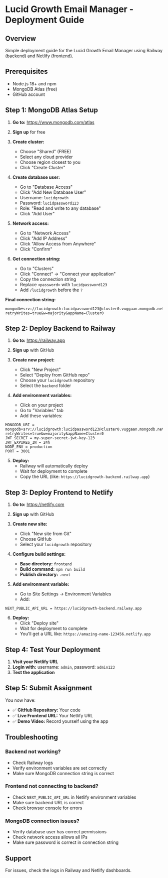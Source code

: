 # Lucid Growth Email Manager - Deployment Guide

## Overview

Simple deployment guide for the Lucid Growth Email Manager using Railway (backend) and Netlify (frontend).

## Prerequisites

- Node.js 18+ and npm
- MongoDB Atlas (free)
- GitHub account

## Step 1: MongoDB Atlas Setup

1. **Go to:** https://www.mongodb.com/atlas
2. **Sign up** for free
3. **Create cluster:**
   - Choose "Shared" (FREE)
   - Select any cloud provider
   - Choose region closest to you
   - Click "Create Cluster"

4. **Create database user:**
   - Go to "Database Access"
   - Click "Add New Database User"
   - Username: `lucidgrowth`
   - Password: `lucidpassword123`
   - Role: "Read and write to any database"
   - Click "Add User"

5. **Network access:**
   - Go to "Network Access"
   - Click "Add IP Address"
   - Click "Allow Access from Anywhere"
   - Click "Confirm"

6. **Get connection string:**
   - Go to "Clusters"
   - Click "Connect" → "Connect your application"
   - Copy the connection string
   - Replace `<password>` with `lucidpassword123`
   - Add `/lucidgrowth` before the `?`

**Final connection string:**
```
mongodb+srv://lucidgrowth:lucidpassword123@cluster0.vuggaan.mongodb.net/lucidgrowth?retryWrites=true&w=majority&appName=Cluster0
```

## Step 2: Deploy Backend to Railway

1. **Go to:** https://railway.app
2. **Sign up** with GitHub
3. **Create new project:**
   - Click "New Project"
   - Select "Deploy from GitHub repo"
   - Choose your `lucidgrowth` repository
   - Select the `backend` folder

4. **Add environment variables:**
   - Click on your project
   - Go to "Variables" tab
   - Add these variables:

```
MONGODB_URI = mongodb+srv://lucidgrowth:lucidpassword123@cluster0.vuggaan.mongodb.net/lucidgrowth?retryWrites=true&w=majority&appName=Cluster0
JWT_SECRET = my-super-secret-jwt-key-123
JWT_EXPIRES_IN = 24h
NODE_ENV = production
PORT = 3001
```

5. **Deploy:**
   - Railway will automatically deploy
   - Wait for deployment to complete
   - Copy the URL (like: `https://lucidgrowth-backend.railway.app`)

## Step 3: Deploy Frontend to Netlify

1. **Go to:** https://netlify.com
2. **Sign up** with GitHub
3. **Create new site:**
   - Click "New site from Git"
   - Choose GitHub
   - Select your `lucidgrowth` repository

4. **Configure build settings:**
   - **Base directory:** `frontend`
   - **Build command:** `npm run build`
   - **Publish directory:** `.next`

5. **Add environment variable:**
   - Go to Site Settings → Environment Variables
   - Add:
```
NEXT_PUBLIC_API_URL = https://lucidgrowth-backend.railway.app
```

6. **Deploy:**
   - Click "Deploy site"
   - Wait for deployment to complete
   - You'll get a URL like: `https://amazing-name-123456.netlify.app`

## Step 4: Test Your Deployment

1. **Visit your Netlify URL**
2. **Login with:** username: `admin`, password: `admin123`
3. **Test the application**

## Step 5: Submit Assignment

You now have:
- ✅ **GitHub Repository:** Your code
- ✅ **Live Frontend URL:** Your Netlify URL
- ✅ **Demo Video:** Record yourself using the app

## Troubleshooting

### Backend not working?
- Check Railway logs
- Verify environment variables are set correctly
- Make sure MongoDB connection string is correct

### Frontend not connecting to backend?
- Check `NEXT_PUBLIC_API_URL` in Netlify environment variables
- Make sure backend URL is correct
- Check browser console for errors

### MongoDB connection issues?
- Verify database user has correct permissions
- Check network access allows all IPs
- Make sure password is correct in connection string

## Support

For issues, check the logs in Railway and Netlify dashboards.